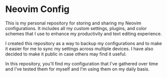 # Neovim Config

This is my personal repository for storing and sharing my Neovim configurations. It includes all my custom settings, plugins, and color schemes that I use to enhance my productivity and text editing experience.

I created this repository as a way to backup my configurations and to make it easier for me to sync my settings across multiple devices. I have also decided to make it public in case others may find it useful.

In this repository, you'll find my configuration that I've gathered over time and I've tested them for myself and I'm using them on my daily basis.
